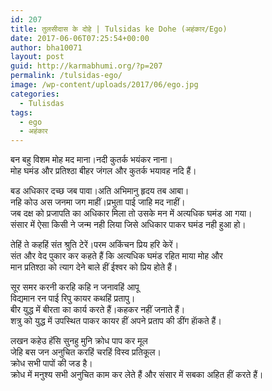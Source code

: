 ```yaml
---
id: 207
title: तुलसीदास के दोहे | Tulsidas ke Dohe (अहंकार/Ego)
date: 2017-06-06T07:25:54+00:00
author: bha10071
layout: post
guid: http://karmabhumi.org/?p=207
permalink: /tulsidas-ego/
image: /wp-content/uploads/2017/06/ego.jpg
categories:
  - Tulisdas
tags:
  - ego
  - अहंकार
---
```

<div class="doha">
  <div class="hindi original">
    बन बहु विशम मोह मद माना।नदी कुतर्क भयंकर नाना।
  </div>
  
  <div class="hindi">
    मोह घमंड और प्रतिश्ठा बीहर जंगल और कुतर्क भयावह नदि हैं।</p>
  </div>
</div>

<div class="doha">
  <div class="hindi original">
    बड अधिकार दच्छ जब पावा।अति अभिमानु हृदय तब आबा।<br /> नहि कोउ अस जनमा जग माहीं।प्रभुता पाई जाहि मद नाहीं।
  </div>
  
  <div class="hindi">
    जब दक्ष को प्रजापति का अधिकार मिला तो उसके मन में अत्यधिक घमंड आ गया।<br /> संसार में ऐसा किसी ने जन्म नही लिया जिसे अधिकार पाकर घमंड नही हुआ हो।</p>
  </div>
</div>

<div class="doha">
  <div class="hindi original">
    तेहिं ते कहहिं संत श्रुति टेरें।परम अकिंचन प्रिय हरि केरें।
  </div>
  
  <div class="hindi">
    संत और वेद पुकार कर कहते हैं कि अत्यधिक घमंड रहित माया मोह और<br /> मान प्रतिश्ठा को त्याग देने बाले हीं ईश्वर को प्रिय होते हैं।</p>
  </div>
</div>

<div class="doha">
  <div class="hindi original">
    सूर समर करनी करहि कहि न जनावहिं आपू<br /> विद्यमान रन पाई रिपु कायर कथहिं प्रतापु।
  </div>
  
  <div class="hindi">
    बीर युद्ध में बीरता का कार्य करते हैं।कहकर नहीं जनाते हैं।<br /> शत्रु को युद्ध में उपस्थित पाकर कायर हीं अपने प्रताप की डींग हाॅकते हैं।</p>
  </div>
</div>

<div class="doha">
  <div class="hindi original">
    लखन कहेउ हॅसि सुनहु मुनि क्रोध पाप कर मूल<br /> जेहि बस जन अनुचित करहिं चरहिं विस्व प्रतिकूल।
  </div>
  
  <div class="hindi">
    क्रोध सभी पापों की जड है।<br /> क्रोध में मनुश्य सभी अनुचित काम कर लेते हैं और संसार में सबका अहित हीं करते हैं।
  </div>
</div>